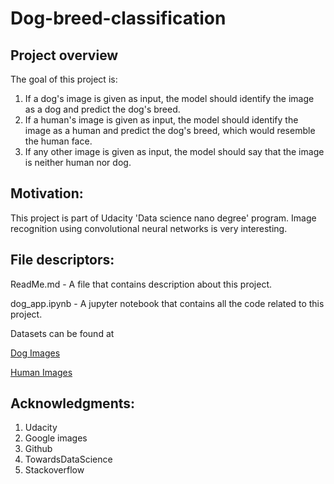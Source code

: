 # Dog-breed-classification

## Project overview
The goal of this project is:
1. If a dog's image is given as input, the model should identify the image as a dog and predict the dog's breed.
2. If a human's image is given as input, the model should identify the image as a human and predict the dog's breed, which would resemble the human face.
3. If any other image is given as input, the model should say that the image is neither human nor dog.

## Motivation:
This project is part of Udacity 'Data science nano degree' program. Image recognition using convolutional neural networks is very interesting.

## File descriptors:
ReadMe.md - A file that contains description about this project.

dog_app.ipynb - A jupyter notebook that contains all the code related to this project.

Datasets can be found at 

[Dog Images](https://s3-us-west-1.amazonaws.com/udacity-aind/dog-project/dogImages.zip)

[Human Images](https://s3-us-west-1.amazonaws.com/udacity-aind/dog-project/lfw.zip)

## Acknowledgments:
1. Udacity
2. Google images
3. Github
4. TowardsDataScience
5. Stackoverflow
